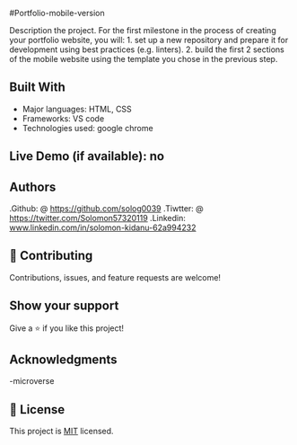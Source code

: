 #Portfolio-mobile-version

 Description the project.
    For the first milestone in the process of creating your portfolio website, you will:
    1. set up a new repository and prepare it for development using best practices (e.g. linters).
    2. build the first 2 sections of the mobile website using the template you chose in the previous step.

## Built With
- Major languages: HTML, CSS
- Frameworks: VS code
- Technologies used: google chrome

## Live Demo (if available): no

## Authors
 .Github:  @ https://github.com/solog0039
 .Tiwtter: @ https://twitter.com/Solomon57320119
 .Linkedin:  www.linkedin.com/in/solomon-kidanu-62a994232

## 🤝 Contributing
Contributions, issues, and feature requests are welcome!

## Show your support

Give a ⭐️ if you like this project!

## Acknowledgments

-microverse

## 📝 License
This project is [MIT](./MIT.md) licensed.